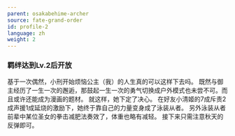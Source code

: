 ```yaml
---
parent: osakabehime-archer
source: fate-grand-order
id: profile-2
language: zh
weight: 2
---
```


### 羁绊达到Lv.2后开放

基于一次偶然，小刑开始烦恼公主（我）的人生真的可以这样下去吗。
既然与御主经历了一生一次的邂逅，那鼓起一生一次的勇气切换成户外模式也未尝不可。而且或许还能成为漫画的题材。
就这样，她下定了决心。
在好友小清姬的7成斥责2成声援1成延烧的激励下，她终于靠自己的力量变身成了泳装从者。
另外泳装从者前辈中某位圣女的拳击减肥法奏效了，体重也略有减轻。
接下来只需注意秋天的反弹即可。
